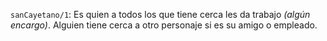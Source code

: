 `sanCayetano/1`:  Es quien a todos los que tiene cerca les da trabajo _(algún encargo)_.
Alguien tiene cerca a otro personaje si es su amigo o empleado.
